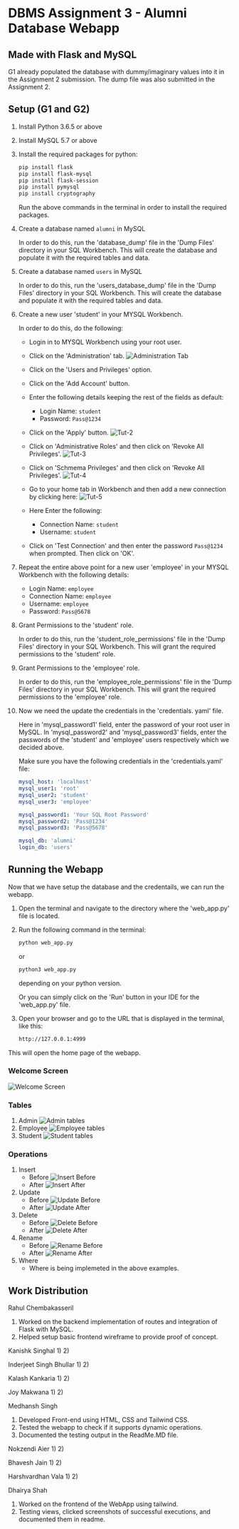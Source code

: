 # DBMS Assignment 3 - Alumni Database Webapp

## Made with Flask and MySQL

G1 already populated the database with dummy/imaginary values into it in the Assignment 2 submission. The dump file was also submitted in the Assignment 2.


## Setup (G1 and G2)

1. Install Python 3.6.5 or above

2. Install MySQL 5.7 or above

3. Install the required packages for python: 

    ```bash
    pip install flask
    pip install flask-mysql
    pip install flask-session
    pip install pymysql
    pip install cryptography
    ```

    Run the above commands in the terminal in order to install the required packages.

4. Create a database named `alumni` in MySQL

    In order to do this, run the 'database_dump' file in the 'Dump Files' directory in your SQL Workbench. This will create the database and populate it with the required tables and data. 

5. Create a database named `users` in MySQL

    In order to do this, run the 'users_database_dump' file in the 'Dump Files' directory in your SQL Workbench. This will create the database and populate it with the required tables and data.

6. Create a new user 'student' in your MYSQL Workbench.
    
    In order to do this, do the following:
    
    - Login in to MYSQL Workbench using your root user.
    - Click on the 'Administration' tab. ![Administration Tab](/Photos_Readme/Tut-1.png)
    - Click on the 'Users and Privileges' option.
    - Click on the 'Add Account' button.
    - Enter the following details keeping the rest of the fields as default:
        - Login Name: `student`
        - Password: `Pass@1234`

    - Click on the 'Apply' button. ![Tut-2](/Photos_Readme/Tut-2.png)

    - Click on 'Administrative Roles' and then click on 'Revoke All Privileges'. ![Tut-3](/Photos_Readme/Tut-3.png) 

    - Click on 'Schmema Privileges' and then click on 'Revoke All Privileges'. ![Tut-4](/Photos_Readme/Tut-4.png)

    - Go to your home tab in Workbench and then add a new connection by clicking here: ![Tut-5](/Photos_Readme/Tut-5.png) 

    - Here Enter the following:
        - Connection Name: `student`
        - Username: `student`
    
    - Click on 'Test Connection' and then enter the password `Pass@1234` when prompted. Then click on 'OK'.

7. Repeat the entire above point for a new user 'employee' in your MYSQL Workbench with the following details:
    - Login Name: `employee`
    - Connection Name: `employee`
    - Username: `employee`
    - Password: `Pass@5678`

8. Grant Permissions to the 'student' role. 

    In order to do this, run the 'student_role_permissions' file in the 'Dump Files' directory in your SQL Workbench. This will grant the required permissions to the 'student' role.

9. Grant Permissions to the 'employee' role. 

    In order to do this, run the 'employee_role_permissions' file in the 'Dump Files' directory in your SQL Workbench. This will grant the required permissions to the 'employee' role.

10. Now we need the update the credentials in the 'credentials. yaml' file.

    Here in 'mysql_password1' field, enter the password of your root user in MySQL. In 'mysql_password2' and 'mysql_password3' fields, enter the passwords of the 'student' and 'employee' users respectively which we decided above.

    Make sure you have the following credentials in the 'credentials.yaml' file:

    ```yaml
    mysql_host: 'localhost'
    mysql_user1: 'root'
    mysql_user2: 'student'
    mysql_user3: 'employee'

    mysql_password1: 'Your SQL Root Password'
    mysql_password2: 'Pass@1234'
    mysql_password3: 'Pass@5678'

    mysql_db: 'alumni'
    login_db: 'users'
    ```


## Running the Webapp

Now that we have setup the database and the credentails, we can run the webapp.

1. Open the terminal and navigate to the directory where the 'web_app.py' file is located.

2. Run the following command in the terminal:

    ```bash
    python web_app.py
    ```
    or 
    ```bash
    python3 web_app.py
    ```
    depending on your python version.

    Or you can simply click on the 'Run' button in your IDE for the 'web_app.py' file.

3. Open your browser and go to the URL that is displayed in the terminal, like this:

    ```bash
    http://127.0.0.1:4999
    ```
    
This will open the home page of the webapp.

### Welcome Screen
 ![Welcome Screen](/Photos_Readme/Welcome.png)
### Tables
1. Admin
 ![Admin tables](/Photos_Readme/admin_tables.png)
2. Employee
 ![Employee tables](/Photos_Readme/employee_tables.png)
4. Student
 ![Student tables](/Photos_Readme/Students_tables.png)
### Operations
1. Insert
    * Before ![Insert Before](/Photos_Readme/Insert_1.png)
    * After ![Insert After](/Photos_Readme/Insert_2.png)
2. Update
    * Before ![Update Before](/Photos_Readme/Update_1.png)
    * After ![Update After](/Photos_Readme/Update_2.png)
3. Delete
    * Before ![Delete Before](/Photos_Readme/d1.png)
    * After ![Delete After](/Photos_Readme/d2.png)
4. Rename
    * Before ![Rename Before](/Photos_Readme/Rename_1.png)
    * After ![Rename After](/Photos_Readme/Rename_2.png)
5. Where
    * Where is being implemeted in the above examples.

## Work Distribution

Rahul Chembakasseril
1) Worked on the backend implementation of routes and integration of Flask with MySQL.
2) Helped setup basic frontend wireframe to provide proof of concept.

Kanishk Singhal
1) 
2) 

Inderjeet Singh Bhullar
1) 
2)

Kalash Kankaria
1)
2)

Joy Makwana
1) 
2)

Medhansh Singh
1) Developed Front-end using HTML, CSS and Tailwind CSS.
2) Tested the webapp to check if it supports dynamic operations.
3) Documented the testing output in the ReadMe.MD file.

Nokzendi Aier
1)
2)

Bhavesh Jain
1)
2)

Harshvardhan Vala
1)
2)

Dhairya Shah
1) Worked on the frontend of the WebApp using tailwind. 
2) Testing views, clicked screenshots of successful executions, and documented them in readme.
